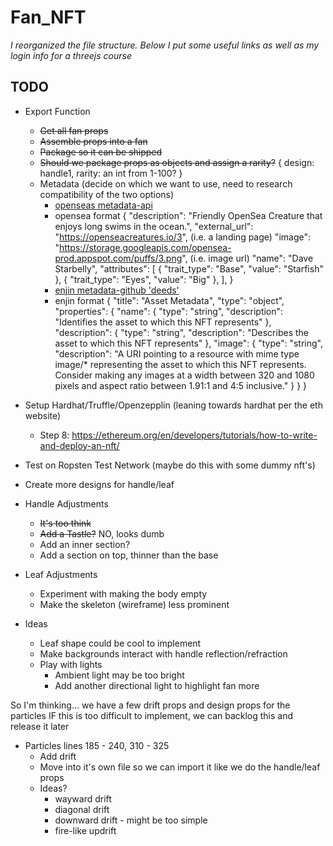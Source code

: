 # Fan_NFT

*I reorganized the file structure. Below I put some useful links as well as my login info for a threejs course*

## TODO
* Export Function
  * ~~Get all fan props~~
  * ~~Assemble props into a fan~~
  * ~~Package so it can be shipped~~
  * ~~Should we package props as objects and assign a rarity?~~
    {
      design: handle1,
      rarity: an int from 1-100?
    }
  * Metadata (decide on which we want to use, need to research compatibility of the two options)
    * [openseas metadata-api](https://github.com/ProjectOpenSea/metadata-api-nodejs)
    * opensea format
      {
        "description": "Friendly OpenSea Creature that enjoys long swims in the ocean.",
        "external_url": "https://openseacreatures.io/3", (i.e. a landing page)
        "image": "https://storage.googleapis.com/opensea-prod.appspot.com/puffs/3.png", (i.e. image url)
        "name": "Dave Starbelly",
        "attributes": [
          {
            "trait_type": "Base",
            "value": "Starfish"
          },
          {
            "trait_type": "Eyes",
            "value": "Big"
          },
        ],
      }
    * [enjin metadata-github 'deeds'](https://github.com/ethereum/EIPs/blob/master/EIPS/eip-721.md)
    * enjin format
      {
        "title": "Asset Metadata",
        "type": "object",
        "properties": {
          "name": {
            "type": "string",
            "description": "Identifies the asset to which this NFT represents"
          },
          "description": {
            "type": "string",
            "description": "Describes the asset to which this NFT represents"
          },
          "image": {
            "type": "string",
            "description": "A URI pointing to a resource with mime type image/* representing the asset to which this NFT represents. Consider making any images at a width between 320 and 1080 pixels and aspect ratio between 1.91:1 and 4:5 inclusive."
            }
        }
      }


* Setup Hardhat/Truffle/Openzepplin (leaning towards hardhat per the eth website)
  * Step 8: https://ethereum.org/en/developers/tutorials/how-to-write-and-deploy-an-nft/

* Test on Ropsten Test Network (maybe do this with some dummy nft's)

* Create more designs for handle/leaf

* Handle Adjustments
  * ~~It's too think~~
  * ~~Add a Tastle?~~ NO, looks dumb
  * Add an inner section?
  * Add a section on top, thinner than the base

* Leaf Adjustments
  * Experiment with making the body empty
  * Make the skeleton (wireframe) less prominent

* Ideas
  * Leaf shape could be cool to implement
  * Make backgrounds interact with handle reflection/refraction
  * Play with lights
    * Ambient light may be too bright
    * Add another directional light to highlight fan more
 
 
 So I'm thinking... we have a few drift props and design props for the particles
 IF this is too difficult to implement, we can backlog this and release it later
* Particles lines 185 - 240, 310 - 325
  * Add drift
  * Move into it's own file so we can import it like we do the handle/leaf props
  * Ideas?
    * wayward drift
    * diagonal drift
    * downward drift - might be too simple
    * fire-like updrift  
